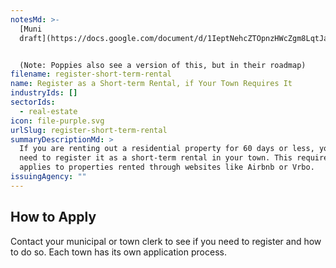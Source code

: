 ```yaml
---
notesMd: >-
  [Muni
  draft](https://docs.google.com/document/d/1IeptNehcZTOpnzHWcZgm8LqtJaYqraxWHqH9f1yoZN4/edit?usp=sharing)


  (Note: Poppies also see a version of this, but in their roadmap)
filename: register-short-term-rental
name: Register as a Short-term Rental, if Your Town Requires It
industryIds: []
sectorIds:
  - real-estate
icon: file-purple.svg
urlSlug: register-short-term-rental
summaryDescriptionMd: >
  If you are renting out a residential property for 60 days or less, you may
  need to register it as a short-term rental in your town. This requirement also
  applies to properties rented through websites like Airbnb or Vrbo.
issuingAgency: ""
---
```

## How to Apply
Contact your municipal or town clerk to see if you need to register and how to do so. Each town has its own application process.
